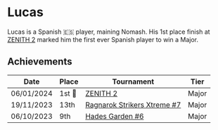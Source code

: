 # Lucas

Lucas is a Spanish :es: player, maining Nomash. 
His 1st place finish at [ZENITH 2](../../tournaments/misc/zenith2.md) marked him the first ever
Spanish player to win a Major.

## Achievements

|Date|Place|Tournament|Tier|
|-|-|-|-|
| 06/01/2024 |1st :1st_place_medal: | [ZENITH 2](../../tournaments/misc/zenith2.md) | Major |
| 19/11/2023 | 13th | [Ragnarok Strikers Xtreme #7](../../tournaments/ragna/ragnax7.md) | Major |
| 06/10/2023 | 9th | [Hades Garden #6](../../tournaments/hg/hg6.md) | Major |
